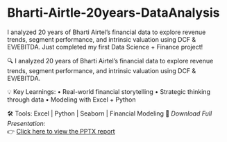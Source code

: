 # Bharti-Airtle-20years-DataAnalysis
I analyzed 20 years of Bharti Airtel’s financial data to explore revenue trends, segment performance, and intrinsic valuation using DCF & EV/EBITDA.
Just completed my first Data Science + Finance project!

🔍 I analyzed 20 years of Bharti Airtel’s financial data to explore revenue trends, segment performance, and intrinsic valuation using DCF & EV/EBITDA.

💡 Key Learnings:
• Real-world financial storytelling
• Strategic thinking through data
• Modeling with Excel + Python

🛠 Tools: Excel | Python | Seaborn | Financial Modeling
📎 *Download Full Presentation:*  
👉 [Click here to view the PPTX report](https://1drv.ms/p/c/967c97122d2e4e81/ERHce9FHQQVMvGxuA43kZRYBoO8T0CflOx7gWxKoIzMyPQ?e=v1nhJf&nav=eyJzSWQiOjI1NiwiY0lkIjozMjMyNjgyNjU3fQ)
